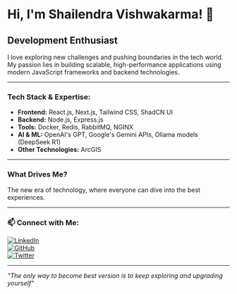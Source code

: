 # Hi, I'm Shailendra Vishwakarma! 👋

## Development Enthusiast

I love exploring new challenges and pushing boundaries in the tech world. My passion lies in building scalable, high-performance applications using modern JavaScript frameworks and backend technologies. 

---

### Tech Stack & Expertise:

- **Frontend:** React.js, Next.js, Tailwind CSS, ShadCN UI
- **Backend:** Node.js, Express.js
- **Tools:** Docker, Redis, RabbitMQ, NGINX
- **AI & ML:** OpenAI's GPT, Google's Gemini APIs, Ollama models (DeepSeek R1)
- **Other Technologies:** ArcGIS

---

### What Drives Me?
The new era of technology, where everyone can dive into the best experiences.

---

### 📫 Connect with Me:
[![LinkedIn](https://img.shields.io/badge/LinkedIn-blue?style=for-the-badge&logo=linkedin)](https://www.linkedin.com/in/shailendra-v/)  
[![GitHub](https://img.shields.io/badge/GitHub-black?style=for-the-badge&logo=github)](https://github.com/Shailendra-vi)  
[![Twitter](https://img.shields.io/badge/Twitter-blue?style=for-the-badge&logo=twitter)](https://x.com/SaVskrma)  

---

_"The only way to become best version is to keep exploring and upgrading yourself"_
